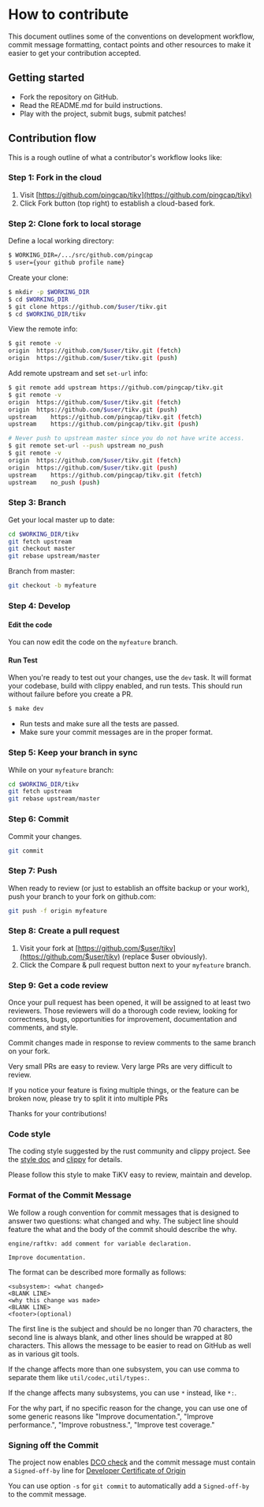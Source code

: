# How to contribute

This document outlines some of the conventions on development workflow, commit message formatting, contact points and other
resources to make it easier to get your contribution accepted.

## Getting started

- Fork the repository on GitHub.
- Read the README.md for build instructions.
- Play with the project, submit bugs, submit patches!

## Contribution flow

This is a rough outline of what a contributor's workflow looks like:

### Step 1: Fork in the cloud

1. Visit [https://github.com/pingcap/tikv](https://github.com/pingcap/tikv)
2. Click Fork button (top right) to establish a cloud-based fork.

### Step 2: Clone fork to local storage

Define a local working directory:

```sh
$ WORKING_DIR=/.../src/github.com/pingcap
$ user={your github profile name}
```

Create your clone:

```sh
$ mkdir -p $WORKING_DIR
$ cd $WORKING_DIR
$ git clone https://github.com/$user/tikv.git
$ cd $WORKING_DIR/tikv
```

View the remote info:

```sh
$ git remote -v
origin	https://github.com/$user/tikv.git (fetch)
origin	https://github.com/$user/tikv.git (push)
```

Add remote upstream and set `set-url` info:

```sh
$ git remote add upstream https://github.com/pingcap/tikv.git
$ git remote -v
origin	https://github.com/$user/tikv.git (fetch)
origin	https://github.com/$user/tikv.git (push)
upstream	https://github.com/pingcap/tikv.git (fetch)
upstream	https://github.com/pingcap/tikv.git (push)

# Never push to upstream master since you do not have write access.
$ git remote set-url --push upstream no_push
$ git remote -v
origin	https://github.com/$user/tikv.git (fetch)
origin	https://github.com/$user/tikv.git (push)
upstream	https://github.com/pingcap/tikv.git (fetch)
upstream	no_push (push)
```

### Step 3: Branch

Get your local master up to date:

```sh
cd $WORKING_DIR/tikv
git fetch upstream
git checkout master
git rebase upstream/master
```

Branch from master:

```sh
git checkout -b myfeature
```

### Step 4: Develop

#### Edit the code

You can now edit the code on the `myfeature` branch.

#### Run Test

When you're ready to test out your changes, use the `dev` task. It will format your codebase, build with clippy enabled, and run tests. This should run without failure before you create a PR.

```sh
$ make dev
```

- Run tests and make sure all the tests are passed.
- Make sure your commit messages are in the proper format.

### Step 5: Keep your branch in sync

While on your `myfeature` branch:

```sh
cd $WORKING_DIR/tikv
git fetch upstream
git rebase upstream/master
```

### Step 6: Commit

Commit your changes.

```sh
git commit
```

### Step 7: Push

When ready to review (or just to establish an offsite backup or your work), push your branch to your fork on github.com:

```sh
git push -f origin myfeature
```

### Step 8: Create a pull request

1. Visit your fork at [https://github.com/$user/tikv](https://github.com/$user/tikv) (replace $user obviously).
2. Click the Compare & pull request button next to your `myfeature` branch.

### Step 9: Get a code review

Once your pull request has been opened, it will be assigned to at least two reviewers. Those reviewers will do a thorough code review, looking for correctness, bugs, opportunities for improvement, documentation and comments, and style.

Commit changes made in response to review comments to the same branch on your fork.

Very small PRs are easy to review. Very large PRs are very difficult to review.

If you notice your feature is fixing multiple things, or the feature can be broken now, please try to split it into multiple PRs

Thanks for your contributions!

### Code style

The coding style suggested by the rust community and clippy project. See the [style doc](https://aturon.github.io/README.html) and [clippy](https://github.com/Manishearth/rust-clippy) for details.

Please follow this style to make TiKV easy to review, maintain and develop.

### Format of the Commit Message

We follow a rough convention for commit messages that is designed to answer two
questions: what changed and why. The subject line should feature the what and
the body of the commit should describe the why.

```
engine/raftkv: add comment for variable declaration.

Improve documentation.
```

The format can be described more formally as follows:

```
<subsystem>: <what changed>
<BLANK LINE>
<why this change was made>
<BLANK LINE>
<footer>(optional)
```

The first line is the subject and should be no longer than 70 characters, the
second line is always blank, and other lines should be wrapped at 80 characters.
This allows the message to be easier to read on GitHub as well as in various
git tools.

If the change affects more than one subsystem, you can use comma to separate them like `util/codec,util/types:`.

If the change affects many subsystems, you can use ```*``` instead, like ```*:```.

For the why part, if no specific reason for the change,
you can use one of some generic reasons like "Improve documentation.",
"Improve performance.", "Improve robustness.", "Improve test coverage."

### Signing off the Commit

The project now enables [DCO check](https://github.com/probot/dco#how-it-works) and the commit message must contain a `Signed-off-by` line for [Developer Certificate of Origin](https://developercertificate.org/)

You can use option `-s` for `git commit` to automatically add a `Signed-off-by` to the commit message. 
